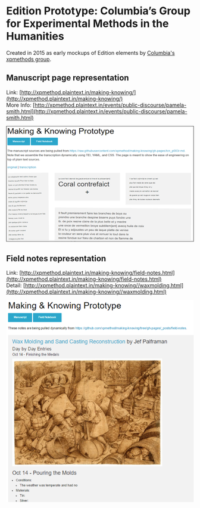 # Edition Prototype: Columbia’s Group for Experimental Methods in the Humanities

Created in 2015 as early mockups of Edition elements by [Columbia's xpmethods group](https://xpmethod.columbia.edu/).

## Manuscript page representation
Link: [http://xpmethod.plaintext.in/making-knowing/](http://xpmethod.plaintext.in/making-knowing/)<br>
More Info: [http://xpmethod.plaintext.in/events/public-discourse/pamela-smith.html](http://xpmethod.plaintext.in/events/public-discourse/pamela-smith.html)

![prototypes-xpmethods-mspage](../images/prototypes-xpmethods-mspage.png?raw=true)

## Field notes representation
Link: [http://xpmethod.plaintext.in/making-knowing/field-notes.html](http://xpmethod.plaintext.in/making-knowing/field-notes.html)<br>
Detail: [http://xpmethod.plaintext.in/making-knowing//waxmolding.html](http://xpmethod.plaintext.in/making-knowing//waxmolding.html)

![prototypes-xpmethods-fieldnotes](../images/prototypes-xpmethods-fieldnotes.png?raw=true)
